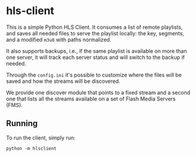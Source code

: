 hls-client
==========

This is a simple Python HLS Client. It consumes a list of remote
playlists, and saves all needed files to serve the playlist
locally: the key, segments, and a modified `m3u8` with
paths normalized.

It also supports backups, i.e., if the same playlist is available
on more than one server, it will track each server status and will
switch to the backup if needed.

Through the `config.ini` it's possible to customize where the files
will be saved and how the streams will be discovered.

We provide one discover module that points to a fixed stream and a
second one that lists all the streams available on a set of Flash
Media Servers (FMS).

Running
--------

To run the client, simply run:

    python -m hlsclient
